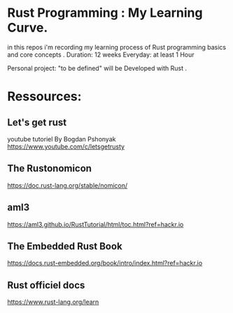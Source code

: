 # Rust Programming : My Learning Curve.
in this repos i'm recording my learning process of Rust programming  basics and core concepts .
Duration: 12 weeks
Everyday: at least 1 Hour

Personal project: "to be defined" will be Developed with Rust . 


# Ressources:

## Let's get rust

youtube tutoriel By Bogdan Pshonyak
https://www.youtube.com/c/letsgetrusty

## The Rustonomicon
https://doc.rust-lang.org/stable/nomicon/

## aml3
https://aml3.github.io/RustTutorial/html/toc.html?ref=hackr.io

## The Embedded Rust Book
https://docs.rust-embedded.org/book/intro/index.html?ref=hackr.io

## Rust officiel docs
https://www.rust-lang.org/learn